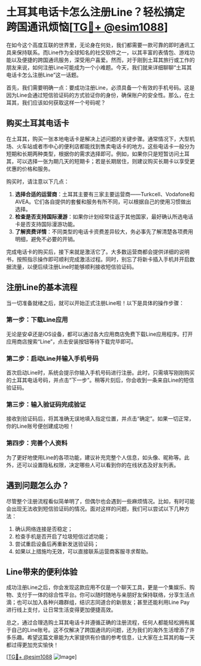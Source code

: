 # 土耳其电话卡怎么注册Line？轻松搞定跨国通讯烦恼[[TG💪+ @esim1088](https://t.me/s/esim1088)]

在如今这个高度互联的世界里，无论身在何处，我们都需要一款可靠的即时通讯工具来保持联系。而Line作为全球知名的社交软件之一，以其丰富的表情包、游戏功能以及便捷的跨国通讯服务，深受用户喜爱。然而，对于刚到土耳其旅行或工作的朋友来说，如何注册Line可能成为一个小难题。今天，我们就来详细聊聊“土耳其电话卡怎么注册Line”这一话题。

首先，我们需要明确一点：要成功注册Line，必须具备一个有效的手机号码。这是因为Line会通过短信验证码的方式验证你的身份，确保账户的安全性。那么，在土耳其，我们应该如何获取这样一个号码呢？

## 购买土耳其电话卡

在土耳其，购买一张本地电话卡是解决上述问题的关键步骤。通常情况下，大型机场、火车站或者市中心的便利店都能找到售卖电话卡的地方。这些电话卡一般分为短期和长期两种类型，根据你的需求选择即可。例如，如果你只是短暂访问土耳其，可以选择一张为期几天的短期卡；若是长期居住，则建议购买长期卡以享受更优惠的价格和服务。

购买时，请注意以下几点：
1. **选择合适的运营商**：土耳其主要有三家主要运营商——Turkcell、Vodafone和AVEA。它们各自提供的套餐和服务有所不同，可以根据自己的使用习惯做出选择。
2. **检查是否支持国际漫游**：如果你计划经常往返于其他国家，最好确认所选电话卡是否支持国际漫游功能。
3. **了解资费详情**：不同类型的电话卡资费差异较大，务必事先了解清楚各项费用明细，避免不必要的开销。

完成电话卡的购买后，接下来就是激活它了。大多数运营商都会提供详细的说明书，按照指示操作即可顺利完成激活过程。同时，别忘了将新卡插入手机并开启数据流量，以便后续注册Line时能够顺利接收短信验证码。

## 注册Line的基本流程

当一切准备就绪之后，就可以开始正式注册Line啦！以下是具体的操作步骤：

### 第一步：下载Line应用
无论是安卓还是iOS设备，都可以通过各大应用商店免费下载Line应用程序。打开应用商店搜索“Line”，点击安装按钮等待下载完毕即可。

### 第二步：启动Line并输入手机号码
首次启动Line时，系统会提示你输入手机号码进行注册。此时，只需填写刚刚购买的土耳其电话号码，并点击“下一步”。稍等片刻后，你会收到一条来自Line的短信验证码。

### 第三步：输入验证码完成验证
接收到验证码后，将其准确无误地填入指定位置，并点击“确定”。如果一切正常，你的Line账号便创建成功啦！

### 第四步：完善个人资料
为了更好地使用Line的各项功能，建议补充完整个人信息，如头像、昵称等。此外，还可以设置隐私权限，决定哪些人可以看到你的在线状态及好友列表。

## 遇到问题怎么办？

尽管整个注册流程看似简单明了，但偶尔也会遇到一些麻烦情况。比如，有时可能会出现无法收到短信验证码的情况。面对这样的问题，我们可以尝试以下几种方法：

1. 确认网络连接是否稳定；
2. 检查手机是否开启了垃圾短信过滤功能；
3. 尝试重启设备后再重新发送验证码；
4. 如果以上措施均无效，可以直接联系运营商客服寻求帮助。

## Line带来的便利体验

成功注册Line之后，你会发现这款应用不仅是一个聊天工具，更是一个集娱乐、购物、支付于一体的综合性平台。你可以随时随地与亲朋好友保持联络，分享生活点滴；也可以加入各种兴趣群组，结识志同道合的新朋友；甚至还能利用Line Pay进行线上支付，让日常生活变得更加便捷高效。

总之，通过合理选购土耳其电话卡并遵循正确的注册流程，任何人都能轻松拥有属于自己的Line账号。这不仅解决了跨国通讯的问题，还为我们的海外生活增添了许多乐趣。希望这篇文章能为大家提供有价值的参考信息，让大家在土耳其的每一天都过得更加充实愉快！

[[TG💪+ @esim1088](https://t.me/s/esim1088) ![Image](https://i.postimg.cc/4NQfJmqS/Snipaste-2025-05-13-00-14-12.png)]